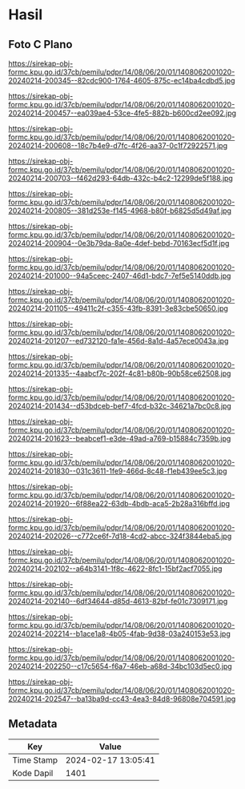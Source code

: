 # Hasil

## Foto C Plano

https://sirekap-obj-formc.kpu.go.id/37cb/pemilu/pdpr/14/08/06/20/01/1408062001020-20240214-200345--82cdc900-1764-4605-875c-ec14ba4cdbd5.jpg

https://sirekap-obj-formc.kpu.go.id/37cb/pemilu/pdpr/14/08/06/20/01/1408062001020-20240214-200457--ea039ae4-53ce-4fe5-882b-b600cd2ee092.jpg

https://sirekap-obj-formc.kpu.go.id/37cb/pemilu/pdpr/14/08/06/20/01/1408062001020-20240214-200608--18c7b4e9-d7fc-4f26-aa37-0c1f72922571.jpg

https://sirekap-obj-formc.kpu.go.id/37cb/pemilu/pdpr/14/08/06/20/01/1408062001020-20240214-200703--f462d293-64db-432c-b4c2-12299de5f188.jpg

https://sirekap-obj-formc.kpu.go.id/37cb/pemilu/pdpr/14/08/06/20/01/1408062001020-20240214-200805--381d253e-f145-4968-b80f-b6825d5d49af.jpg

https://sirekap-obj-formc.kpu.go.id/37cb/pemilu/pdpr/14/08/06/20/01/1408062001020-20240214-200904--0e3b79da-8a0e-4def-bebd-70163ecf5d1f.jpg

https://sirekap-obj-formc.kpu.go.id/37cb/pemilu/pdpr/14/08/06/20/01/1408062001020-20240214-201000--94a5ceec-2407-46d1-bdc7-7ef5e5140ddb.jpg

https://sirekap-obj-formc.kpu.go.id/37cb/pemilu/pdpr/14/08/06/20/01/1408062001020-20240214-201105--49411c2f-c355-43fb-8391-3e83cbe50650.jpg

https://sirekap-obj-formc.kpu.go.id/37cb/pemilu/pdpr/14/08/06/20/01/1408062001020-20240214-201207--ed732120-fa1e-456d-8a1d-4a57ece0043a.jpg

https://sirekap-obj-formc.kpu.go.id/37cb/pemilu/pdpr/14/08/06/20/01/1408062001020-20240214-201335--4aabcf7c-202f-4c81-b80b-90b58ce62508.jpg

https://sirekap-obj-formc.kpu.go.id/37cb/pemilu/pdpr/14/08/06/20/01/1408062001020-20240214-201434--d53bdceb-bef7-4fcd-b32c-34621a7bc0c8.jpg

https://sirekap-obj-formc.kpu.go.id/37cb/pemilu/pdpr/14/08/06/20/01/1408062001020-20240214-201623--beabcef1-e3de-49ad-a769-b15884c7359b.jpg

https://sirekap-obj-formc.kpu.go.id/37cb/pemilu/pdpr/14/08/06/20/01/1408062001020-20240214-201830--031c3611-1fe9-466d-8c48-f1eb439ee5c3.jpg

https://sirekap-obj-formc.kpu.go.id/37cb/pemilu/pdpr/14/08/06/20/01/1408062001020-20240214-201920--6f88ea22-63db-4bdb-aca5-2b28a316bffd.jpg

https://sirekap-obj-formc.kpu.go.id/37cb/pemilu/pdpr/14/08/06/20/01/1408062001020-20240214-202026--c772ce6f-7d18-4cd2-abcc-324f3844eba5.jpg

https://sirekap-obj-formc.kpu.go.id/37cb/pemilu/pdpr/14/08/06/20/01/1408062001020-20240214-202102--a64b3141-1f8c-4622-8fc1-15bf2acf7055.jpg

https://sirekap-obj-formc.kpu.go.id/37cb/pemilu/pdpr/14/08/06/20/01/1408062001020-20240214-202140--6df34644-d85d-4613-82bf-fe01c7309171.jpg

https://sirekap-obj-formc.kpu.go.id/37cb/pemilu/pdpr/14/08/06/20/01/1408062001020-20240214-202214--b1ace1a8-4b05-4fab-9d38-03a240153e53.jpg

https://sirekap-obj-formc.kpu.go.id/37cb/pemilu/pdpr/14/08/06/20/01/1408062001020-20240214-202250--c17c5654-f6a7-46eb-a68d-34bc103d5ec0.jpg

https://sirekap-obj-formc.kpu.go.id/37cb/pemilu/pdpr/14/08/06/20/01/1408062001020-20240214-202547--ba13ba9d-cc43-4ea3-84d8-96808e704591.jpg


## Metadata

| Key        | Value               |
| ---------- | ------------------- |
| Time Stamp | 2024-02-17 13:05:41 |
| Kode Dapil | 1401                |




